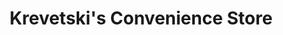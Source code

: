 ---
title: "Krevetski's Convenience Store"
url: /armagh/krevetskis-convenience-store/
shop: convenience
---